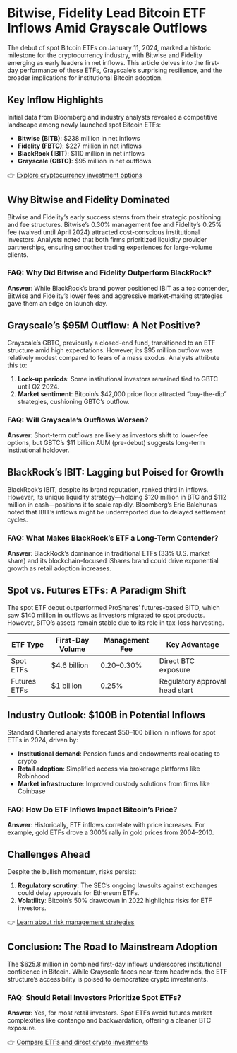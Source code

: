 # Bitwise, Fidelity Lead Bitcoin ETF Inflows Amid Grayscale Outflows  

The debut of spot Bitcoin ETFs on January 11, 2024, marked a historic milestone for the cryptocurrency industry, with Bitwise and Fidelity emerging as early leaders in net inflows. This article delves into the first-day performance of these ETFs, Grayscale’s surprising resilience, and the broader implications for institutional Bitcoin adoption.  

## Key Inflow Highlights  
Initial data from Bloomberg and industry analysts revealed a competitive landscape among newly launched spot Bitcoin ETFs:  

- **Bitwise (BITB)**: $238 million in net inflows  
- **Fidelity (FBTC)**: $227 million in net inflows  
- **BlackRock (IBIT)**: $110 million in net inflows  
- **Grayscale (GBTC)**: $95 million in net outflows  

👉 [Explore cryptocurrency investment options](https://bit.ly/okx-bonus)  

## Why Bitwise and Fidelity Dominated  
Bitwise and Fidelity’s early success stems from their strategic positioning and fee structures. Bitwise’s 0.30% management fee and Fidelity’s 0.25% fee (waived until April 2024) attracted cost-conscious institutional investors. Analysts noted that both firms prioritized liquidity provider partnerships, ensuring smoother trading experiences for large-volume clients.  

### FAQ: Why Did Bitwise and Fidelity Outperform BlackRock?  
**Answer**: While BlackRock’s brand power positioned IBIT as a top contender, Bitwise and Fidelity’s lower fees and aggressive market-making strategies gave them an edge on launch day.  

## Grayscale’s $95M Outflow: A Net Positive?  
Grayscale’s GBTC, previously a closed-end fund, transitioned to an ETF structure amid high expectations. However, its $95 million outflow was relatively modest compared to fears of a mass exodus. Analysts attribute this to:  
1. **Lock-up periods**: Some institutional investors remained tied to GBTC until Q2 2024.  
2. **Market sentiment**: Bitcoin’s $42,000 price floor attracted “buy-the-dip” strategies, cushioning GBTC’s outflow.  

### FAQ: Will Grayscale’s Outflows Worsen?  
**Answer**: Short-term outflows are likely as investors shift to lower-fee options, but GBTC’s $11 billion AUM (pre-debut) suggests long-term institutional holdover.  

## BlackRock’s IBIT: Lagging but Poised for Growth  
BlackRock’s IBIT, despite its brand reputation, ranked third in inflows. However, its unique liquidity strategy—holding $120 million in BTC and $112 million in cash—positions it to scale rapidly. Bloomberg’s Eric Balchunas noted that IBIT’s inflows might be underreported due to delayed settlement cycles.  

### FAQ: What Makes BlackRock’s ETF a Long-Term Contender?  
**Answer**: BlackRock’s dominance in traditional ETFs (33% U.S. market share) and its blockchain-focused iShares brand could drive exponential growth as retail adoption increases.  

## Spot vs. Futures ETFs: A Paradigm Shift  
The spot ETF debut outperformed ProShares’ futures-based BITO, which saw $140 million in outflows as investors migrated to spot products. However, BITO’s assets remain stable due to its role in tax-loss harvesting.  

| ETF Type       | First-Day Volume | Management Fee | Key Advantage                |  
|----------------|------------------|----------------|------------------------------|  
| Spot ETFs      | $4.6 billion     | 0.20–0.30%     | Direct BTC exposure          |  
| Futures ETFs   | $1 billion       | 0.25%          | Regulatory approval head start |  

## Industry Outlook: $100B in Potential Inflows  
Standard Chartered analysts forecast $50–100 billion in inflows for spot ETFs in 2024, driven by:  
- **Institutional demand**: Pension funds and endowments reallocating to crypto  
- **Retail adoption**: Simplified access via brokerage platforms like Robinhood  
- **Market infrastructure**: Improved custody solutions from firms like Coinbase  

### FAQ: How Do ETF Inflows Impact Bitcoin’s Price?  
**Answer**: Historically, ETF inflows correlate with price increases. For example, gold ETFs drove a 300% rally in gold prices from 2004–2010.  

## Challenges Ahead  
Despite the bullish momentum, risks persist:  
1. **Regulatory scrutiny**: The SEC’s ongoing lawsuits against exchanges could delay approvals for Ethereum ETFs.  
2. **Volatility**: Bitcoin’s 50% drawdown in 2022 highlights risks for ETF investors.  

👉 [Learn about risk management strategies](https://bit.ly/okx-bonus)  

## Conclusion: The Road to Mainstream Adoption  
The $625.8 million in combined first-day inflows underscores institutional confidence in Bitcoin. While Grayscale faces near-term headwinds, the ETF structure’s accessibility is poised to democratize crypto investments.  

### FAQ: Should Retail Investors Prioritize Spot ETFs?  
**Answer**: Yes, for most retail investors. Spot ETFs avoid futures market complexities like contango and backwardation, offering a cleaner BTC exposure.  

👉 [Compare ETFs and direct crypto investments](https://bit.ly/okx-bonus)  
